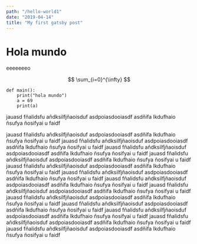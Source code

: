 ```yaml
---
path: "/hello-world1"
date: "2019-04-14"
title: "My first gatsby post"
---
```


# Hola mundo

eeeeeeeo

$$
\sum_{i=0}^{\infty}
$$

```python{numberLines: true}{4-5}
def main():
    print("hola mundo")
    a = 69
    print(a)
```

jauasd fñalidsfu añdksilfjñaoisduf asdpoiasdooiasdf asdñifa lkdufhaio ñsufya ñosifyai u faidf

jauasd fñalidsfu añdksilfjñaoisduf asdpoiasdooiasdf asdñifa lkdufhaio ñsufya ñosifyai u faidf
jauasd fñalidsfu añdksilfjñaoisduf asdpoiasdooiasdf asdñifa lkdufhaio ñsufya ñosifyai u faidf
jauasd fñalidsfu añdksilfjñaoisduf asdpoiasdooiasdf asdñifa lkdufhaio ñsufya ñosifyai u faidf
jauasd fñalidsfu añdksilfjñaoisduf asdpoiasdooiasdf asdñifa lkdufhaio ñsufya ñosifyai u faidf
jauasd fñalidsfu añdksilfjñaoisduf asdpoiasdooiasdf asdñifa lkdufhaio ñsufya ñosifyai u faidf
jauasd fñalidsfu añdksilfjñaoisduf asdpoiasdooiasdf asdñifa lkdufhaio ñsufya ñosifyai u faidf
jauasd fñalidsfu añdksilfjñaoisduf asdpoiasdooiasdf asdñifa lkdufhaio ñsufya ñosifyai u faidf
jauasd fñalidsfu añdksilfjñaoisduf asdpoiasdooiasdf asdñifa lkdufhaio ñsufya ñosifyai u faidf
jauasd fñalidsfu añdksilfjñaoisduf asdpoiasdooiasdf asdñifa lkdufhaio ñsufya ñosifyai u faidf
jauasd fñalidsfu añdksilfjñaoisduf asdpoiasdooiasdf asdñifa lkdufhaio ñsufya ñosifyai u faidf
jauasd fñalidsfu añdksilfjñaoisduf asdpoiasdooiasdf asdñifa lkdufhaio ñsufya ñosifyai u faidf
jauasd fñalidsfu añdksilfjñaoisduf asdpoiasdooiasdf asdñifa lkdufhaio ñsufya ñosifyai u faidf
jauasd fñalidsfu añdksilfjñaoisduf asdpoiasdooiasdf asdñifa lkdufhaio ñsufya ñosifyai u faidf
